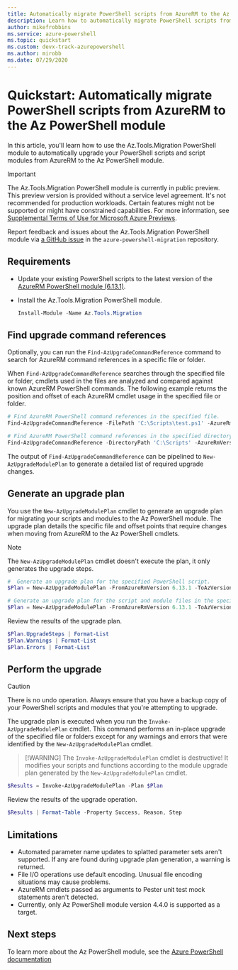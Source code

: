```yaml
---
title: Automatically migrate PowerShell scripts from AzureRM to the Az PowerShell module
description: Learn how to automatically migrate PowerShell scripts from AzureRM to the Az PowerShell module.
author: mikefrobbins
ms.service: azure-powershell
ms.topic: quickstart
ms.custom: devx-track-azurepowershell
ms.author: mirobb
ms.date: 07/29/2020
---
```


# Quickstart: Automatically migrate PowerShell scripts from AzureRM to the Az PowerShell module

In this article, you'll learn how to use the Az.Tools.Migration PowerShell module to automatically
upgrade your PowerShell scripts and script modules from AzureRM to the Az PowerShell module.

> [!IMPORTANT]
> The Az.Tools.Migration PowerShell module is currently in public preview. This preview version is
> provided without a service level agreement. It's not recommended for production workloads. Certain
> features might not be supported or might have constrained capabilities. For more information, see
> [Supplemental Terms of Use for Microsoft Azure Previews](https://azure.microsoft.com/support/legal/preview-supplemental-terms/).

Report feedback and issues about the Az.Tools.Migration PowerShell module via
[a GitHub issue](https://github.com/Azure/azure-powershell-migration/issues) in the
`azure-powershell-migration` repository.

## Requirements

* Update your existing PowerShell scripts to the latest version of the [AzureRM PowerShell module (6.13.1)](https://github.com/Azure/azure-powershell/releases/tag/v6.13.1-November2018).
* Install the Az.Tools.Migration PowerShell module.

  ```powershell
  Install-Module -Name Az.Tools.Migration
  ```

## Find upgrade command references

Optionally, you can run the `Find-AzUpgradeCommandReference` command to search for AzureRM command
references in a specific file or folder.

When `Find-AzUpgradeCommandReference` searches through the specified file or folder, cmdlets used in
the files are analyzed and compared against known AzureRM PowerShell commands. The following example
returns the position and offset of each AzureRM cmdlet usage in the specified file or folder.

```powershell
# Find AzureRM PowerShell command references in the specified file.
Find-AzUpgradeCommandReference -FilePath 'C:\Scripts\test.ps1' -AzureRmVersion '6.13.1'

# Find AzureRM PowerShell command references in the specified directory and subfolders.
Find-AzUpgradeCommandReference -DirectoryPath 'C:\Scripts' -AzureRmVersion '6.13.1'
```

The output of `Find-AzUpgradeCommandReference` can be pipelined to `New-AzUpgradeModulePlan` to
generate a detailed list of required upgrade changes.

## Generate an upgrade plan

You use the `New-AzUpgradeModulePlan` cmdlet to generate an upgrade plan for migrating your scripts
and modules to the Az PowerShell module. The upgrade plan details the specific file and offset
points that require changes when moving from AzureRM to the Az PowerShell cmdlets.

> [!NOTE]
> The `New-AzUpgradeModulePlan` cmdlet doesn't execute the plan, it only generates the upgrade steps.

```powershell
#  Generate an upgrade plan for the specified PowerShell script.
$Plan = New-AzUpgradeModulePlan -FromAzureRmVersion 6.13.1 -ToAzVersion 4.4.0 -FilePath 'C:\Scripts\my-azure-script.ps1'
```

```powershell
# Generate an upgrade plan for the script and module files in the specified folder.
$Plan = New-AzUpgradeModulePlan -FromAzureRmVersion 6.13.1 -ToAzVersion 4.4.0 -DirectoryPath 'C:\Scripts'
```

Review the results of the upgrade plan.

```powershell
$Plan.UpgradeSteps | Format-List
$Plan.Warnings | Format-List
$Plan.Errors | Format-List
```

## Perform the upgrade

> [!CAUTION]
> There is no undo operation. Always ensure that you have a backup copy of your PowerShell scripts
> and modules that you're attempting to upgrade.

The upgrade plan is executed when you run the `Invoke-AzUpgradeModulePlan` cmdlet. This command
performs an in-place upgrade of the specified file or folders except for any warnings and errors
that were identified by the `New-AzUpgradeModulePlan` cmdlet.

> [!WARNING] The `Invoke-AzUpgradeModulePlan` cmdlet is destructive! It modifies your scripts and
> functions according to the module upgrade plan generated by the `New-AzUpgradeModulePlan` cmdlet.

```powershell
$Results = Invoke-AzUpgradeModulePlan -Plan $Plan
```

Review the results of the upgrade operation.

```powershell
$Results | Format-Table -Property Success, Reason, Step
```

## Limitations

* Automated parameter name updates to splatted parameter sets aren't supported. If any are found
  during upgrade plan generation, a warning is returned.
* File I/O operations use default encoding. Unusual file encoding situations may cause problems.
* AzureRM cmdlets passed as arguments to Pester unit test mock statements aren't detected.
* Currently, only Az PowerShell module version 4.4.0 is supported as a target.

## Next steps

To learn more about the Az PowerShell module, see the [Azure PowerShell documentation](https://docs.microsoft.com/powershell/azure/)